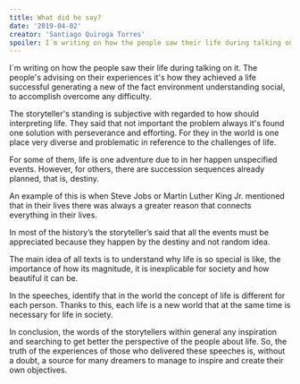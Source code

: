 ```yaml
---
title: What did he say?
date: '2019-04-02'
creator: 'Santiago Quiroga Torres'
spoiler: I´m writing on how the people saw their life during talking on it. The people's advising on their experiences it's how they achieved a life successful generating a new of the fact environment understanding social, to accomplish overcome any difficulty. 
---
```

I´m writing on how the people saw their life during talking on it. The people's advising on their experiences it's how they achieved a life successful generating a new of the fact environment understanding social, to accomplish overcome any difficulty.

The storyteller's standing is subjective with regarded to how should interpreting life. They said that not important the problem always it's found one solution with perseverance and efforting. For they in the world is one place very diverse and problematic in reference to the challenges of life.

For some of them, life is one adventure due to in her happen unspecified events. However, for others, there are succession sequences already planned, that is, destiny.

An example of this is when Steve Jobs or Martin Luther King Jr. mentioned that in their lives there was always a greater reason that connects everything in their lives.

In most of the history’s the storyteller’s said that all the events must be appreciated because they happen by the destiny and not random idea.

The main idea of all texts is to understand why life is so special is like, the importance of how its magnitude, it is inexplicable for society and how beautiful it can be.

In the speeches, identify that in the world the concept of life is different for each person. Thanks to this, each life is a new world that at the same time is necessary for life in society.

In conclusion, the words of the storytellers within general any inspiration and searching to get better the perspective of the people about life. So, the truth of the experiences of those who delivered these speeches is, without a doubt, a source for many dreamers to manage to inspire and create their own objectives.
